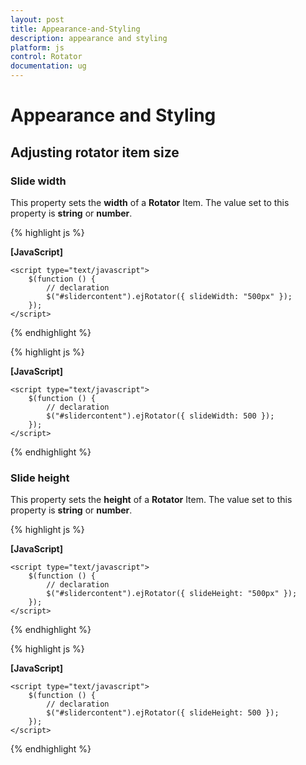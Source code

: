 ```yaml
---
layout: post
title: Appearance-and-Styling
description: appearance and styling
platform: js
control: Rotator
documentation: ug
---
```


# Appearance and Styling

## Adjusting rotator item size

### Slide width

This property sets the **width** of a **Rotator** Item. The value set to this property is **string** or **number**.


  {% highlight js %}

  **[JavaScript]**
  
  	<script type="text/javascript">
	    $(function () {
	        // declaration
	        $("#slidercontent").ejRotator({ slideWidth: "500px" });
	    });
	</script>

  {% endhighlight %}
  
  
  {% highlight js %}

  **[JavaScript]**
  
  	<script type="text/javascript">
	    $(function () {
	        // declaration
	        $("#slidercontent").ejRotator({ slideWidth: 500 });
	    });
	</script>


  {% endhighlight %}


### Slide height

This property sets the **height** of a **Rotator** Item. The value set to this property is **string** or **number**.


  {% highlight js %}

  **[JavaScript]**
  
  	<script type="text/javascript">
	    $(function () {
	        // declaration
	        $("#slidercontent").ejRotator({ slideHeight: "500px" });
	    });
	</script>


  {% endhighlight %}
  
  
  {% highlight js %}

  **[JavaScript]**
  
  	<script type="text/javascript">
	    $(function () {
	        // declaration
	        $("#slidercontent").ejRotator({ slideHeight: 500 });
	    });
	</script>

  {% endhighlight %}

